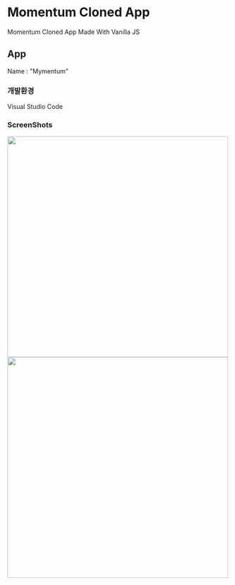# Momentum Cloned App
Momentum Cloned App Made With Vanilla JS

## App
Name : "Mymentum"<br/>

### 개발환경
Visual Studio Code

### ScreenShots
<div>
<img width="500" src="https://user-images.githubusercontent.com/50590192/71761367-668fc580-2f0d-11ea-99ae-c8760e9a3c93.png">
<img width="500" src="https://user-images.githubusercontent.com/50590192/71761273-6d6a0880-2f0c-11ea-8ef0-71c5bc467e73.png">
</div>
